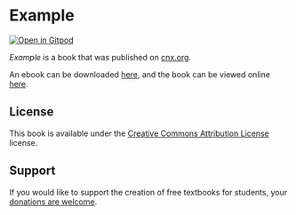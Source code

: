 # Example

[![Open in Gitpod](https://gitpod.io/button/open-in-gitpod.svg)](https://gitpod.io/from-referrer/)

_Example_ is a book that was published on [cnx.org](https://cnx.org/).

An ebook can be downloaded [here](https://github.com/cnx-user-books/cnxbook-example/releases/latest), and the book can be viewed online [here](https://github.com/cnx-user-books/cnxbook-example/releases/latest).

## License
This book is available under the [Creative Commons Attribution License](./LICENSE) license.

## Support
If you would like to support the creation of free textbooks for students, your [donations are welcome](https://riceconnect.rice.edu/donation/support-openstax-banner).
